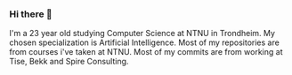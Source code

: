 ### Hi there 👋 
I'm a 23 year old studying Computer Science at NTNU in Trondheim. My chosen specialization is Artificial Intelligence. Most of my repositories are from courses i've taken at NTNU. Most of my commits are from working at Tise, Bekk and Spire Consulting.

<!--
**Augustab/Augustab** is a ✨ _special_ ✨ repository because its `README.md` (this file) appears on your GitHub profile.

Here are some ideas to get you started:

- 🔭 I’m currently working on ...
- 🌱 I’m currently learning ...
- 👯 I’m looking to collaborate on ...
- 🤔 I’m looking for help with ...
- 💬 Ask me about ...
- 📫 How to reach me: ...
- 😄 Pronouns: ...
- ⚡ Fun fact: ...
-->
